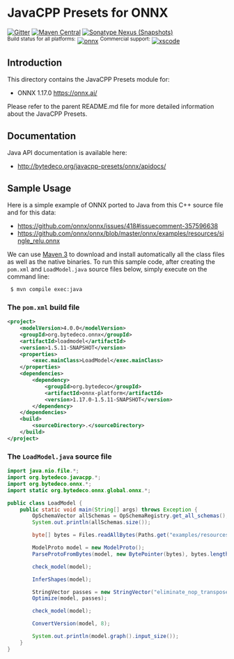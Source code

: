 JavaCPP Presets for ONNX
========================

[![Gitter](https://badges.gitter.im/bytedeco/javacpp.svg)](https://gitter.im/bytedeco/javacpp) [![Maven Central](https://maven-badges.herokuapp.com/maven-central/org.bytedeco/onnx/badge.svg)](https://maven-badges.herokuapp.com/maven-central/org.bytedeco/onnx) [![Sonatype Nexus (Snapshots)](https://img.shields.io/nexus/s/https/oss.sonatype.org/org.bytedeco/onnx.svg)](http://bytedeco.org/builds/)  
<sup>Build status for all platforms:</sup> [![onnx](https://github.com/bytedeco/javacpp-presets/workflows/onnx/badge.svg)](https://github.com/bytedeco/javacpp-presets/actions?query=workflow%3Aonnx)  <sup>Commercial support:</sup> [![xscode](https://img.shields.io/badge/Available%20on-xs%3Acode-blue?style=?style=plastic&logo=appveyor&logo=data:image/png;base64,iVBORw0KGgoAAAANSUhEUgAAAEAAAABACAMAAACdt4HsAAAAGXRFWHRTb2Z0d2FyZQBBZG9iZSBJbWFnZVJlYWR5ccllPAAAAAZQTFRF////////VXz1bAAAAAJ0Uk5T/wDltzBKAAAAlUlEQVR42uzXSwqAMAwE0Mn9L+3Ggtgkk35QwcnSJo9S+yGwM9DCooCbgn4YrJ4CIPUcQF7/XSBbx2TEz4sAZ2q1RAECBAiYBlCtvwN+KiYAlG7UDGj59MViT9hOwEqAhYCtAsUZvL6I6W8c2wcbd+LIWSCHSTeSAAECngN4xxIDSK9f4B9t377Wd7H5Nt7/Xz8eAgwAvesLRjYYPuUAAAAASUVORK5CYII=)](https://xscode.com/bytedeco/javacpp-presets)


Introduction
------------
This directory contains the JavaCPP Presets module for:

 * ONNX 1.17.0  https://onnx.ai/

Please refer to the parent README.md file for more detailed information about the JavaCPP Presets.


Documentation
-------------
Java API documentation is available here:

 * http://bytedeco.org/javacpp-presets/onnx/apidocs/


Sample Usage
------------
Here is a simple example of ONNX ported to Java from this C++ source file and for this data:

 * https://github.com/onnx/onnx/issues/418#issuecomment-357596638
 * https://github.com/onnx/onnx/blob/master/onnx/examples/resources/single_relu.onnx

We can use [Maven 3](http://maven.apache.org/) to download and install automatically all the class files as well as the native binaries. To run this sample code, after creating the `pom.xml` and `LoadModel.java` source files below, simply execute on the command line:
```bash
 $ mvn compile exec:java
```

### The `pom.xml` build file
```xml
<project>
    <modelVersion>4.0.0</modelVersion>
    <groupId>org.bytedeco.onnx</groupId>
    <artifactId>loadmodel</artifactId>
    <version>1.5.11-SNAPSHOT</version>
    <properties>
        <exec.mainClass>LoadModel</exec.mainClass>
    </properties>
    <dependencies>
        <dependency>
            <groupId>org.bytedeco</groupId>
            <artifactId>onnx-platform</artifactId>
            <version>1.17.0-1.5.11-SNAPSHOT</version>
        </dependency>
    </dependencies>
    <build>
        <sourceDirectory>.</sourceDirectory>
    </build>
</project>
```

### The `LoadModel.java` source file
```java
import java.nio.file.*;
import org.bytedeco.javacpp.*;
import org.bytedeco.onnx.*;
import static org.bytedeco.onnx.global.onnx.*;

public class LoadModel {
    public static void main(String[] args) throws Exception {
        OpSchemaVector allSchemas = OpSchemaRegistry.get_all_schemas();
        System.out.println(allSchemas.size());

        byte[] bytes = Files.readAllBytes(Paths.get("examples/resources/single_relu.onnx"));

        ModelProto model = new ModelProto();
        ParseProtoFromBytes(model, new BytePointer(bytes), bytes.length);

        check_model(model);

        InferShapes(model);

        StringVector passes = new StringVector("eliminate_nop_transpose", "eliminate_nop_pad", "fuse_consecutive_transposes", "fuse_transpose_into_gemm");
        Optimize(model, passes);

        check_model(model);

        ConvertVersion(model, 8);

        System.out.println(model.graph().input_size());
    }
}
```
